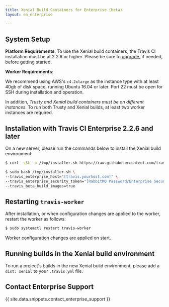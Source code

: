 ```yaml
---
title: Xenial Build Containers for Enterprise (beta)
layout: en_enterprise

---
```


## System Setup

**Platform Requirements**: To use the Xenial build containers, the Travis CI installation must be at 2.2.6 or higher. Please be sure to [upgrade](/user/enterprise/upgrading/), if needed, before getting started.

**Worker Requirements**:

We recommend using AWS's `c4.2xlarge` as the instance type with at least 40gb of disk space, running Ubuntu 16.04 or later. Port 22 must be open for SSH during installation and operation.

In addition, _Trusty and Xenial build containers must be on different instances_. To run both Trusty and Xenial builds, at least two worker instances are required.

## Installation with Travis CI Enterprise 2.2.6 and later

On a new server, please run the commands below to install the Xenial build environment:

```bash
$ curl -sSL -o /tmp/installer.sh https://raw.githubusercontent.com/travis-ci/travis-enterprise-worker-installers/master/installer.sh

$ sudo bash /tmp/installer.sh \
--travis_enterprise_host="[travis.yourhost.com]" \
--travis_enterprise_security_token="[RabbitMQ Password/Enterprise Security Token]" \
--travis_beta_build_images=true
```

## Restarting `travis-worker`

After installation, or when configuration changes are applied to the worker, restart the worker as follows:

```bash
$ sudo systemctl restart travis-worker
```

Worker configuration changes are applied on start.

## Running builds in the Xenial build environment

To run a project's builds in the new Xenial build environment, please add a `dist: xenial` to your `.travis.yml` file.

## Contact Enterprise Support

{{ site.data.snippets.contact_enterprise_support }}
